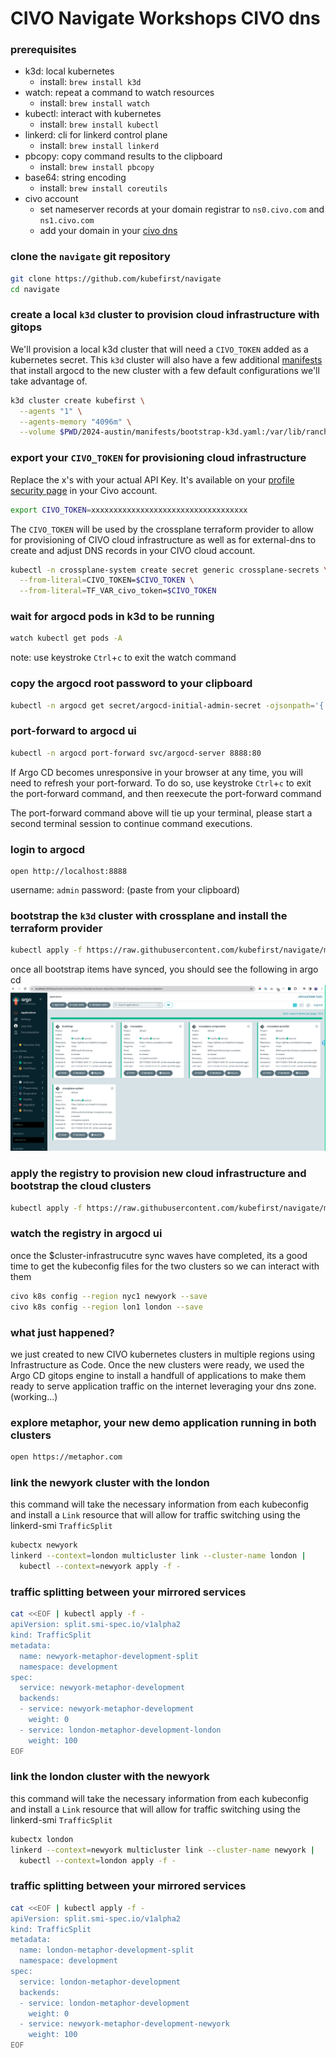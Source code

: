 
# CIVO Navigate Workshops CIVO dns

### prerequisites
- k3d: local kubernetes
    - install: `brew install k3d`
- watch: repeat a command to watch resources
    - install: `brew install watch`
- kubectl: interact with kubernetes
    - install: `brew install kubectl`
- linkerd: cli for linkerd control plane
    - install: `brew install linkerd`
- pbcopy: copy command results to the clipboard
    - install: `brew install pbcopy`
- base64: string encoding
    - install: `brew install coreutils`
- civo account
    - set nameserver records at your domain registrar to `ns0.civo.com` and `ns1.civo.com`
    - add your domain in your [civo dns](https://dashboard.civo.com/dns)

### clone the `navigate` git repository
```sh
git clone https://github.com/kubefirst/navigate
cd navigate
```

### create a local `k3d` cluster to provision cloud infrastructure with gitops
We'll provision a local k3d cluster that will need a `CIVO_TOKEN` added as a kubernetes secret. This `k3d` cluster will also have a few additional [manifests](../manifests/bootstrap-k3d.yaml) that install argocd to the new cluster with a few default configurations we'll take advantage of.
```sh
k3d cluster create kubefirst \
  --agents "1" \
  --agents-memory "4096m" \
  --volume $PWD/2024-austin/manifests/bootstrap-k3d.yaml:/var/lib/rancher/k3s/server/manifests/bootstrap-k3d.yaml
```

### export your `CIVO_TOKEN` for provisioning cloud infrastructure
Replace the x's with your actual API Key. It's available on your [profile security page](https://dashboard.civo.com/security) in your Civo account.
```sh
export CIVO_TOKEN=xxxxxxxxxxxxxxxxxxxxxxxxxxxxxxxxxxx
```

The `CIVO_TOKEN` will be used by the crossplane terraform provider to allow for provisioning of CIVO cloud infrastructure as well as for external-dns to create and adjust DNS records in your CIVO cloud account.
```sh
kubectl -n crossplane-system create secret generic crossplane-secrets \
  --from-literal=CIVO_TOKEN=$CIVO_TOKEN \
  --from-literal=TF_VAR_civo_token=$CIVO_TOKEN
```

### wait for argocd pods in k3d to be running
```sh
watch kubectl get pods -A
```
note: use keystroke `Ctrl`+`c` to exit the watch command

### copy the argocd root password to your clipboard
```sh
kubectl -n argocd get secret/argocd-initial-admin-secret -ojsonpath='{.data.password}' | base64 -D | pbcopy
```

### port-forward to argocd ui
```sh
kubectl -n argocd port-forward svc/argocd-server 8888:80 
```

If Argo CD becomes unresponsive in your browser at any time, you will need to refresh your port-forward. To do so, use 
keystroke `Ctrl`+`c` to exit the port-forward command, and then reexecute the port-forward command

The port-forward command above will tie up your terminal, please start a second terminal session to continue command executions. 

### login to argocd
```
open http://localhost:8888
```
username: `admin`
password: (paste from your clipboard)

### bootstrap the `k3d` cluster with crossplane and install the terraform provider
```sh
kubectl apply -f https://raw.githubusercontent.com/kubefirst/navigate/main/2024-austin/bootstrap/bootstrap.yaml
```

once all bootstrap items have synced, you should see the following in argo cd
![](../images/bootstrap.png)

### apply the registry to provision new cloud infrastructure and bootstrap the cloud clusters
```sh
kubectl apply -f https://raw.githubusercontent.com/kubefirst/navigate/main/2024-austin/registry/registry.yaml
```

### watch the registry in argocd ui
once the $cluster-infrastrucutre sync waves have completed, its a good time to get the kubeconfig files for the two clusters so we can interact with them
```sh
civo k8s config --region nyc1 newyork --save
civo k8s config --region lon1 london --save
```

### what just happened?
we just created to new CIVO kubernetes clusters in multiple regions using Infrastructure as Code. Once the new clusters were ready, we used the Argo CD gitops engine to install a handfull of applications to make them ready to serve application traffic on the internet leveraging your dns zone. 
(working...)

### explore metaphor, your new demo application running in both clusters
```sh
open https://metaphor.com
```

### link the newyork cluster with the london
this command will take the necessary information from each kubeconfig and install a `Link` resource that will allow for traffic switching using the linkerd-smi `TrafficSplit`
```sh
kubectx newyork
linkerd --context=london multicluster link --cluster-name london |
  kubectl --context=newyork apply -f -
```

### traffic splitting between your mirrored services
```sh
cat <<EOF | kubectl apply -f -
apiVersion: split.smi-spec.io/v1alpha2
kind: TrafficSplit
metadata:
  name: newyork-metaphor-development-split
  namespace: development
spec:
  service: newyork-metaphor-development
  backends:
  - service: newyork-metaphor-development
    weight: 0
  - service: london-metaphor-development-london
    weight: 100
EOF
```

### link the london cluster with the newyork

this command will take the necessary information from each kubeconfig and install a `Link` resource that will allow for traffic switching using the linkerd-smi `TrafficSplit`
```sh
kubectx london
linkerd --context=newyork multicluster link --cluster-name newyork |
  kubectl --context=london apply -f -
```

### traffic splitting between your mirrored services
```sh
cat <<EOF | kubectl apply -f -
apiVersion: split.smi-spec.io/v1alpha2
kind: TrafficSplit
metadata:
  name: london-metaphor-development-split
  namespace: development
spec:
  service: london-metaphor-development
  backends:
  - service: london-metaphor-development
    weight: 0
  - service: newyork-metaphor-development-newyork
    weight: 100
EOF
```
